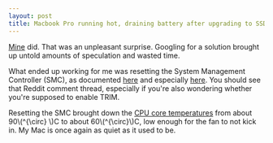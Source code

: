 ```yaml
---
layout: post
title: Macbook Pro running hot, draining battery after upgrading to SSD?
---
```


[Mine](http://support.apple.com/kb/sp619) did. That was an unpleasant surprise. Googling for a solution brought up untold amounts of speculation and wasted time.

What ended up working for me was resetting the System Management Controller (SMC), as documented [here](http://support.apple.com/kb/HT3964) and especially [here](http://www.reddit.com/r/apple/comments/1fadpa/quick_advice_for_anyone_planning_to_put_an_ssd_in/). You should see that Reddit comment thread, especially if you're also wondering whether you're supposed to enable TRIM.

Resetting the SMC brought down the [CPU core temperatures](http://www.bresink.com/osx/TemperatureMonitor.html) from about 90\\(^{\circ} \\)C to about 60\\(^{\circ}\\)C, low enough for the fan to not kick in. My Mac is once again as quiet as it used to be.
